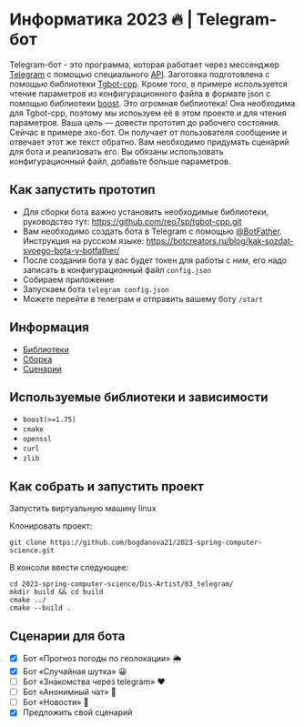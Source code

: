 # Информатика 2023 🔥 | Telegram-бот

Telegram-бот - это программа, которая работает через мессенджер [Telegram](https://telegram.org) с помощью специального [API](https://core.telegram.org/bots/api). Заготовка подготовлена с помощью библиотеки [Tgbot-cpp](https://github.com/reo7sp/tgbot-cpp.git). Кроме того, в примере используется чтение параметров из конфигурационного файла в формате json с помощью библиотеки [boost](https://www.boost.org). Это огромная библиотека! Она необходима для Tgbot-cpp, поэтому мы испоьзуем её в этом проекте и для чтения параметров. Ваша цель — довести прототип до рабочего состояния. Сейчас в примере эхо-бот. Он получает от пользователя сообщение и отвечает этот же текст обратно. Вам необходимо придумать сценарий для бота и реализовать его. Вы обязаны использовать конфигурационный файл, добавьте больше параметров.

## Как запустить прототип
- Для сборки бота важно установить необходимые библиотеки, руководство тут: https://github.com/reo7sp/tgbot-cpp.git
- Вам необходимо создать бота в Telegram с помощью [@BotFather](https://t.me/BotFather). Инструкция на русском языке: https://botcreators.ru/blog/kak-sozdat-svoego-bota-v-botfather/
- После создания бота у вас будет токен для работы с ним, его надо записать в конфигурационный файл `config.json`
- Собираем приложение
- Запускаем бота `telegram config.json`
- Можете перейти в телеграм и отправить вашему боту `/start`

## Информация
- [Библиотеки](#библиотеки)
- [Сборка](#сборка)
- [Сценарии](#сценарии)

## Используемые библиотеки и зависимости<a name = "библиотеки"></a>

- `boost(>=1.75)`
- `cmake`
- `openssl`
- `curl`
- `zlib`

## Как собрать и запустить проект<a name = "сборка"></a>

Запустить виртуальную машину linux

Клонировать проект:

```console
git clone https://github.com/bogdanova21/2023-spring-computer-science.git
```
В консоли ввести следующее:
```console
cd 2023-spring-computer-science/Dis-Artist/03_telegram/  
mkdir build && cd build
cmake ../
cmake --build .
```

## Сценарии для бота<a name = "сценарии"></a>

- [x] Бот «Прогноз погоды по геолокации» 🌦️
- [x] Бот «Случайная шутка» 😀
- [ ] Бот «Знакомства через telegram» ❤️
- [ ] Бот «Анонимный чат» 💬
- [ ] Бот «Новости» 📰
- [x] Предложить свой сценарий
